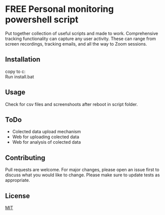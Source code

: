# FREE Personal monitoring powershell script

Put together collection of useful scripts and made to work.
Comprehensive tracking functionality can capture any user activity. These can range from screen recordings, tracking emails, and all the way to Zoom sessions.

## Installation
copy to c:\
Run install.bat


## Usage
Check for csv files and screenshoots after reboot in script folder.

## ToDo
* Colected data upload mechanism
* Web for uploading colected data
* Web for analysis of colected data

## Contributing
Pull requests are welcome. For major changes, please open an issue first to discuss what you would like to change.
Please make sure to update tests as appropriate.

## License
[MIT](https://choosealicense.com/licenses/mit/)